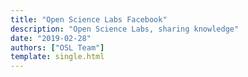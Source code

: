 ```yaml
---
title: "Open Science Labs Facebook"
description: "Open Science Labs, sharing knowledge"
date: "2019-02-28"
authors: ["OSL Team"]
template: single.html
---
```

<script>
  window.location.href = "https://www.facebook.com/opensciencelabscommunity";
</script>
